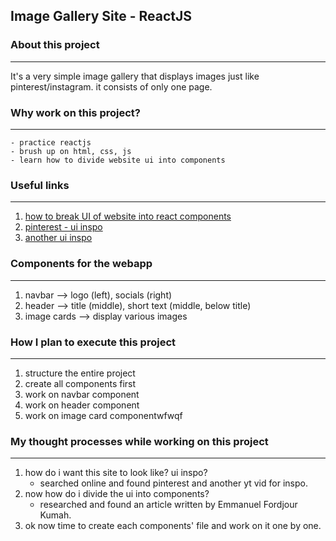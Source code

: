## Image Gallery Site - ReactJS

### About this project
---
It's a very simple image gallery that displays images just like pinterest/instagram. it consists of only one page.

### Why work on this project? 
---
    - practice reactjs
    - brush up on html, css, js
    - learn how to divide website ui into components

### Useful links
---
1. [how to break UI of website into react components](https://dev.to/efkumah/how-to-break-the-ui-of-any-website-into-react-components-10lc)
2. [pinterest - ui inspo](https://www.pinterest.com/marvinraj77/lofi/)
3. [another ui inspo](https://www.youtube.com/watch?v=vUe91uOx7R0)

### Components for the webapp
---
1. navbar --> logo (left), socials (right)
2. header --> title (middle), short text (middle, below title)
3. image cards --> display various images

### How I plan to execute this project
---
1. structure the entire project
2. create all components first
2. work on navbar component
3. work on header component
4. work on image card componentwfwqf

### My thought processes while working on this project
---
1. how do i want this site to look like? ui inspo?
    - searched online and found pinterest and another yt vid for inspo.
2. now how do i divide the ui into components?
    - researched and found an article written by Emmanuel Fordjour Kumah.
3. ok now time to create each components' file and work on it one by one.  